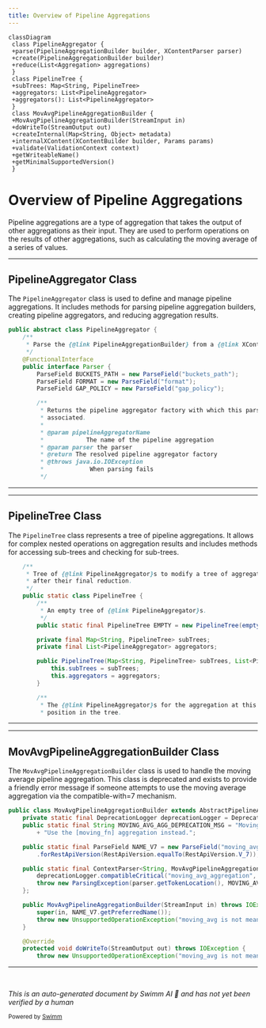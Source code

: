 ```yaml
---
title: Overview of Pipeline Aggregations
---
```

```mermaid
classDiagram
 class PipelineAggregator {
 +parse(PipelineAggregationBuilder builder, XContentParser parser)
 +create(PipelineAggregationBuilder builder)
 +reduce(List<Aggregation> aggregations)
 }
 class PipelineTree {
 +subTrees: Map<String, PipelineTree>
 +aggregators: List<PipelineAggregator>
 +aggregators(): List<PipelineAggregator>
 }
 class MovAvgPipelineAggregationBuilder {
 +MovAvgPipelineAggregationBuilder(StreamInput in)
 +doWriteTo(StreamOutput out)
 +createInternal(Map<String, Object> metadata)
 +internalXContent(XContentBuilder builder, Params params)
 +validate(ValidationContext context)
 +getWriteableName()
 +getMinimalSupportedVersion()
 }
```

# Overview of Pipeline Aggregations

Pipeline aggregations are a type of aggregation that takes the output of other aggregations as their input. They are used to perform operations on the results of other aggregations, such as calculating the moving average of a series of values.

<SwmSnippet path="/server/src/main/java/org/elasticsearch/search/aggregations/pipeline/PipelineAggregator.java" line="24">

---

## PipelineAggregator Class

The `PipelineAggregator` class is used to define and manage pipeline aggregations. It includes methods for parsing pipeline aggregation builders, creating pipeline aggregators, and reducing aggregation results.

```java
public abstract class PipelineAggregator {
    /**
     * Parse the {@link PipelineAggregationBuilder} from a {@link XContentParser}.
     */
    @FunctionalInterface
    public interface Parser {
        ParseField BUCKETS_PATH = new ParseField("buckets_path");
        ParseField FORMAT = new ParseField("format");
        ParseField GAP_POLICY = new ParseField("gap_policy");

        /**
         * Returns the pipeline aggregator factory with which this parser is
         * associated.
         *
         * @param pipelineAggregatorName
         *            The name of the pipeline aggregation
         * @param parser the parser
         * @return The resolved pipeline aggregator factory
         * @throws java.io.IOException
         *             When parsing fails
         */
```

---

</SwmSnippet>

<SwmSnippet path="/server/src/main/java/org/elasticsearch/search/aggregations/pipeline/PipelineAggregator.java" line="48">

---

## PipelineTree Class

The `PipelineTree` class represents a tree of pipeline aggregations. It allows for complex nested operations on aggregation results and includes methods for accessing sub-trees and checking for sub-trees.

```java
    /**
     * Tree of {@link PipelineAggregator}s to modify a tree of aggregations
     * after their final reduction.
     */
    public static class PipelineTree {
        /**
         * An empty tree of {@link PipelineAggregator}s.
         */
        public static final PipelineTree EMPTY = new PipelineTree(emptyMap(), emptyList());

        private final Map<String, PipelineTree> subTrees;
        private final List<PipelineAggregator> aggregators;

        public PipelineTree(Map<String, PipelineTree> subTrees, List<PipelineAggregator> aggregators) {
            this.subTrees = subTrees;
            this.aggregators = aggregators;
        }

        /**
         * The {@link PipelineAggregator}s for the aggregation at this
         * position in the tree.
```

---

</SwmSnippet>

<SwmSnippet path="/server/src/main/java/org/elasticsearch/search/aggregations/pipeline/MovAvgPipelineAggregationBuilder.java" line="35">

---

## MovAvgPipelineAggregationBuilder Class

The `MovAvgPipelineAggregationBuilder` class is used to handle the moving average pipeline aggregation. This class is deprecated and exists to provide a friendly error message if someone attempts to use the moving average aggregation via the compatible-with=7 mechanism.

```java
public class MovAvgPipelineAggregationBuilder extends AbstractPipelineAggregationBuilder<MovAvgPipelineAggregationBuilder> {
    private static final DeprecationLogger deprecationLogger = DeprecationLogger.getLogger(CommonTermsQueryBuilder.class);
    public static final String MOVING_AVG_AGG_DEPRECATION_MSG = "Moving Average aggregation usage is not supported. "
        + "Use the [moving_fn] aggregation instead.";

    public static final ParseField NAME_V7 = new ParseField("moving_avg").withAllDeprecated(MOVING_AVG_AGG_DEPRECATION_MSG)
        .forRestApiVersion(RestApiVersion.equalTo(RestApiVersion.V_7));

    public static final ContextParser<String, MovAvgPipelineAggregationBuilder> PARSER = (parser, name) -> {
        deprecationLogger.compatibleCritical("moving_avg_aggregation", MOVING_AVG_AGG_DEPRECATION_MSG);
        throw new ParsingException(parser.getTokenLocation(), MOVING_AVG_AGG_DEPRECATION_MSG);
    };

    public MovAvgPipelineAggregationBuilder(StreamInput in) throws IOException {
        super(in, NAME_V7.getPreferredName());
        throw new UnsupportedOperationException("moving_avg is not meant to be used.");
    }

    @Override
    protected void doWriteTo(StreamOutput out) throws IOException {
        throw new UnsupportedOperationException("moving_avg is not meant to be used.");
```

---

</SwmSnippet>

&nbsp;

*This is an auto-generated document by Swimm AI 🌊 and has not yet been verified by a human*

<SwmMeta version="3.0.0" repo-id="Z2l0aHViJTNBJTNBZWxhc3RpY3NlYXJjaCUzQSUzQVN3aW1tLURlbW8=" repo-name="elasticsearch" doc-type="overview"><sup>Powered by [Swimm](https://app.swimm.io/)</sup></SwmMeta>
